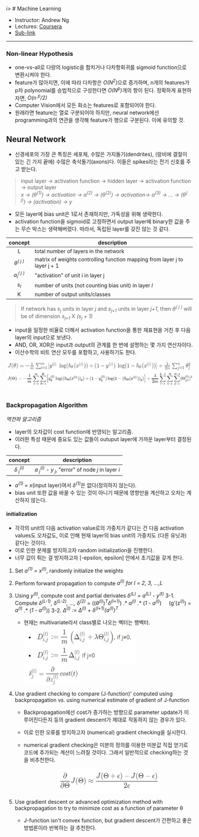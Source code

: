 i> # Machine Learning

- Instructor: Andrew Ng
- Lectures: [Coursera](https://www.coursera.org/learn/machine-learning?action=enroll)
- [Sub-link](https://www.coursera.org/lecture/machine-learning/model-representation-db3jS?utm_source=link&utm_medium=in_course_lecture&utm_content=page_share&utm_campaign=overlay_button)

---

### Non-linear Hypothesis

- one-vs-all로 다량의 logistic을 합치거나 다차항회귀를 sigmoid function으로 변환시켜야 한다.
- feature가 많아지면, 이에 따라 다차항은 <i>O(N<sup>2</sup>)</i>으로 증가하며, n개의 features가 p차 polynomial를 승법적으로 구성한다면 <i>O(N<sup>p</sup>)</i>개의 항이 된다. 정확하게 표현하자면, <i>O(n<sup> p</sup>/2)</i>
- Computer Vision에서 모든 화소는 features로 포함되어야 한다.
- 원래라면 feature는 열로 구분되어야 하지만, neural network에선 programming과의 연관을 생각해 feature가 행으로 구분된다. 이에 유의할 것.

## Neural Network

- 신경세포의 가장 큰 특징은 세포체, 수많은 가지돌기(dendrites), (랑비에 결절이 있는 긴 가지 끝에) 수많은 축삭돌기(axons)다. 이들은 spikes라는 전기 신호를 주고 받는다.

> input layer → activation function → hidden layer → activation function → output layer<br /><i>x → (θ<sup>(1)</sup>) → activation → a<sup>(2)</sup> → (θ<sup>(2)</sup>) → activation→ a<sup>(3)</sup> → ... → (θ<sup>( j)</sup>) → (activation) → y</i>

- 모든 layer에 bias unit은 1로서 존재하지만, 가독성을 위해 생략한다.
- activation function을 sigmoid로 고정하면서 output layer에 binary한 값을 주는 무슨 박스는 생략해버렸다. 따라서, 독립된 layer를 갖진 않는 것 같다.

|               concept                | description                                                                    |
| :----------------------------------: | ------------------------------------------------------------------------------ |
|                  L                   | total number of layers in the network                                          |
|         <i>θ<sup>( j )</sup>         | matrix of weights controlling function mapping from layer j to layer j + 1</i> |
| <i>a<sub>i</sub><sup>( j )</sup></i> | "activation" of unit i in layer j                                              |
|         <i>s<sub>l</sub></i>         | number of units (not counting bias unit) in layer <i>l</i>                     |
|                  K                   | number of output units/classes                                                 |

> If network has <i>s<sub>j</sub></i> units in layer <i>j</i> and <i>s<sub>j+1</sub></i> units in layer <i>j+1</i>, then <i>θ<sup>( j )</sup></i> will be of dimension <i>s<sub>j+1</sub></i> X <i>(s<sub>j</sub> + 1)</i>

- input을 일정한 비율로 더해서 activation function을 통한 재표현을 거친 후 다음 layer의 input으로 보낸다.
- AND, OR, XOR은 input과 output의 관계를 한 번에 설명하는 몇 가지 연산자이다.
- 이산수학의 비트 연산 모두를 포함하고, 사용하기도 한다.

<img src="images/neural_network_basic_regularization.JPG" style="display: block;" />
<img src="images/neural_network_basic_regularization_detail.JPG" style="display: block;" />
<br />

### Backpropagation Algorithm

_역전파 알고리즘_

- layer의 오차값이 cost function에 반영되는 알고리즘.
- 이러한 특성 때문에 중요도 있는 값들이 outuput layer에 가까운 layer부터 결정된다.

|               concept               | description                                                                                      |
| :---------------------------------: | ------------------------------------------------------------------------------------------------ |
| <i>δ<sub> j</sub><sup>(i)</sup></i> | <i>a<sub> j</sub><sup>(i)</sup> - y<sub> j</sub></i>, "error" of node <i>j</i> in layer <i>i</i> |

- <i>a<sup>(1)</sup> = x</i>(input layer)여서 <i>δ<sup>(1)</sup></i>은 없다(정의하지 않는다).
- bias unit 또한 값을 바꿀 수 있는 것이 아니기 때문에 영향만을 계산하고 오차는 계산하지 않는다.

#### initialization

- 각각의 unit의 다음 activation value로의 가중치가 같다는 건 다음 activation values도 오차값도, 이로 인해 현재 layer의 bias unit의 가중치도 (다른 유닛과) 같다는 것이다.
- 이로 인한 문제를 방지하고자 random initialization을 진행한다.
- 너무 값이 튀는 걸 방지하고자 [-epsilon, epsilon] 안에서 초기값을 갖게 한다.

1. Set <i>a<sup>(1)</sup> = x<sup>(t)</sup></i>, randomly initialize the weights

2. Perform forward propagation to compute <i>a<sup>(l)</sup> for l = 2, 3, ...,L</i>

3. Using <i>y<sup>(t)</sup></i>, compute cost and partial derivates <i>δ<sup>(L)</sup> = a<sup>(L)</sup> - y<sup>(t)</sup></i>
   3-1. Compute <i>δ<sup>(L-1)</sup>, δ<sup>(L-2)</sup>, ..., δ<sup>(2)</sup></i> = ((<i>θ<sup>(l)</sup></i>)<i><sup>T</sup>δ<sup>(l+1)</sup></i>) .\* <i>a<sup>(l)</sup></i> .\* (<i>1 - a<sup>(l)</sup></i>) &nbsp; &nbsp; (g'(z<sup>(l)</sup>) = <i>a<sup>(l)</sup></i> .\* (<i>1 - a<sup>(l)</sup></i>))
   3-2. <i>Δ<sup>(l)</sup> := Δ<sup>(l)</sup> + δ<sup>(l+1)</sup>(a<sup>(l)</sup>)<sup>T</sup></i>

   - 현재는 multivariate라서 class별로 나오는 벡터는 행벡터.
     <img src="images/backpropagation_new_matrix.JPG" style="display: block;" />
     <img src="images/relation_of_cost_and_delta.JPG" style="display: block;" />

4. Use gradient checking to compare (J-function)' computed using backpropagation vs. using numerical estimate of gradient of J-function

   - Backpropagation에선 cost가 증가하는 방향으로 parameter update가 이루어진다든지 등의 gradient descent가 제대로 작동하지 않는 경우가 있다.
   - 이로 인한 오류를 방지하고자 (numerical) gradient checking을 실시한다.
   - numerical gradient checking은 미분의 정의를 이용한 미분값 직접 얻기로 코드에 추가되는 계산이 느려질 것이다. 그래서 일반적으로 checking하는 것을 비추천한다.

     <img src="images/numerical_gradient_checking.JPG" style="display: block; margin: auto;" />

5. Use gradient descent or advanced optimization method with backpropagation to try to minimize cost as a function of parameter θ
   - J-function isn't convex function, but gradient descent가 간편하고 좋은 방법론이라 반복하는 걸 추천한다.
